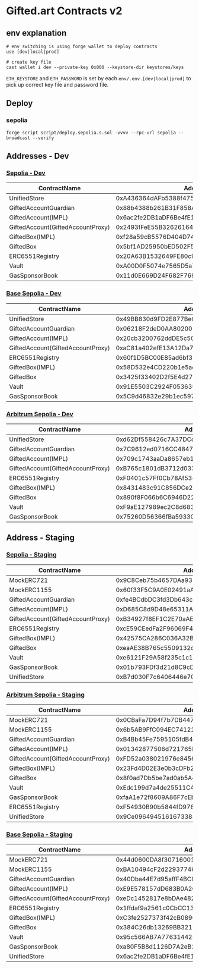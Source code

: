# Gifted.art Contracts v2

## env explanation

```
# env switching is using forge wallet to deploy contracts
use [dev|local|prod]

# create key file
cast wallet i dev --private-key 0x000 --keystore-dir keystores/keys
```

`ETH_KEYSTORE` and `ETH_PASSWORD` is set by each `env/.env.[dev|local|prod]` to pick up correct key file and password file.

## Deploy

### sepolia

```
forge script script/deploy.sepolia.s.sol -vvvv --rpc-url sepolia --broadcast --verify
```

## Addresses - Dev

### [Sepolia - Dev](https://sepolia.etherscan.io/)

| ContractName                      | Address                                    |
| --------------------------------- | ------------------------------------------ |
| UnifiedStore                      | 0xA436364dAFb5388f4756Cd334E41948a3F8BfF1d |
| GiftedAccountGuardian             | 0x88b4388b261B31F858A5AC5B707c4F857A9792E4 |
| GiftedAccount(IMPL)               | 0x6ac2fe2DB1aDF6Be4fE129CFB1EE17511aBf097B |
| GiftedAccount(GiftedAccountProxy) | 0x2493fFeE55B3262616461E9E72C354073dAeCDED |
| GiftedBox(IMPL)                   | 0xf28a59cB5576D404D74E779CB9CDe233cf5871B7 |
| GiftedBox                         | 0x5bf1AD25950bED502F56f61c2Fd4369c59D919A0 |
| ERC6551Registry                   | 0x20A63B1532649FE80c9Df43fb827c155447fD75E |
| Vault                             | 0xA00D0F5074e7565D5a71893396e19D19aa1f4629 |
| GasSponsorBook                    | 0x11d0E669D24F682F7690fDf5407B20287050a74A |

### [Base Sepolia - Dev](https://sepolia.basescan.org/)

| ContractName                      | Address                                    |
| --------------------------------- | ------------------------------------------ |
| UnifiedStore                      | 0x49BB830d9FD2E877Be6b4C5564bBf245F2179fD9 |
| GiftedAccountGuardian             | 0x06218F2deD0AA802001D8C93765a37Fc054eb62E |
| GiftedAccount(IMPL)               | 0x20cb3200762ddDE5c502065dF805538D707DA76c |
| GiftedAccount(GiftedAccountProxy) | 0xaC81a402efE13A12Da7421cff57c639054222126 |
| ERC6551Registry                   | 0x60f1D5BC00E85ad6bf3899A244aefe71f56a0796 |
| GiftedBox(IMPL)                   | 0x58D532e4CD220b1e5ae6f78F37731cf4632f6960 |
| GiftedBox                         | 0x3425f33402D2f5E4d276a8E8653866c8afa0B9Af |
| Vault                             | 0x91E5503C2924F0536353343f455628A18CceDC16 |
| GasSponsorBook                    | 0x5C9d46832e29b1ec5972f144773Ef13afc93eA76 |

### [Arbitrum Sepolia - Dev](https://sepolia.arbiscan.io/)

| ContractName                      | Address                                    |
| --------------------------------- | ------------------------------------------ |
| UnifiedStore                      | 0xd62Df558426c7A37DCdA006B83362B610423484b |
| GiftedAccountGuardian             | 0x7C9612ed0716CC48474AcB908B4766239709d6A0 |
| GiftedAccount(IMPL)               | 0x709c1743aaDa8657eb1928955D48684AbC1337FA |
| GiftedAccount(GiftedAccountProxy) | 0xB765c1801dB3712d0330b83585496D27Fac01420 |
| ERC6551Registry                   | 0xF0401c57Ff0Cb78Af5340dA8ABf79f7B1D9b4A50 |
| GiftedBox(IMPL)                   | 0x8431483c91C856DCe2D8e07aD5B1b587Ad5df44D |
| GiftedBox                         | 0x890f8F066b6C6946D220623d6cb36b2930B80c44 |
| Vault                             | 0xF9aE127989ec2C8d683a0605a6dEc973f4B57d9b |
| GasSponsorBook                    | 0x75260D56366fBa5933CB56efd5F671331fF9B6C5 |

## Address - Staging

### [Sepolia - Staging](https://sepolia.etherscan.io/)

| ContractName                      | Address                                    |
| --------------------------------- | ------------------------------------------ |
| MockERC721                        | 0x9C8Ceb75b4657DAa931fb1b0D8EC9800155C5f7f |
| MockERC1155                       | 0x60f33F5C9A0E02491aA7b5b35E0ffdeE073D1e6A |
| GiftedAccountGuardian             | 0xfe4BCdbDC3fd3Db643c4acB2b9d4A4d34354f623 |
| GiftedAccount(IMPL)               | 0xD685C8d9D48e65311Af1c2cAE6d40367b834a94E |
| GiftedAccount(GiftedAccountProxy) | 0xB34927f8EF1C2E70aAE0b59477cBc9C52c3f959A |
| ERC6551Registry                   | 0xcE59CEedFa2F96069F46e7cE1A0652C9268fB24a |
| GiftedBox(IMPL)                   | 0x42575CA286C036A32B378ee80F186dFE4b8f63af |
| GiftedBox                         | 0xeaAE38B765c5509132c9B3c4a757bBd857fe3536 |
| Vault                             | 0xe6121F29A58f235c1c12837fACE0f9419411F402 |
| GasSponsorBook                    | 0x01b793FDf3d21d8C9cD52De3aD5B50c5c95009A3 |
| UnifiedStore                      | 0xB7d030F7c6406446e703E73B3d1dd8611A2D87b6 |

### [Arbitrum Sepolia - Staging](https://sepolia.arbiscan.io/)

| ContractName                      | Address                                    |
| --------------------------------- | ------------------------------------------ |
| MockERC721                        | 0x0CBaFa7D94f7b7DB447BBD45E23eC12e177F14e9 |
| MockERC1155                       | 0x6b5AB9FfC094EC74121424Ca3d9bE848cC8d4Eb0 |
| GiftedAccountGuardian             | 0xB4Bb45Fe7595105fdB425A9e024CfDEADF321EF6 |
| GiftedAccount(IMPL)               | 0x01342877506d721765E918dc25DfC7201AF02001 |
| GiftedAccount(GiftedAccountProxy) | 0xFD52a038021976e84564C78EB5d2b0B8a4509333 |
| GiftedBox(IMPL)                   | 0x23Fd4D02E3e0b3cDFb2e851aE42Fd8bebE2EB7E9 |
| GiftedBox                         | 0x8f0ad7Db5be7ad0ab5A4F9BC08Fc8FBAa4952773 |
| Vault                             | 0xEdc199d7a4de25511C44aA85f6E5B794A21c1704 |
| GasSponsorBook                    | 0xfaA1e72f8609A86F7cEbbaDa0719FaC617D67e18 |
| ERC6551Registry                   | 0xF54930B90b5844fD976eE6EFE1cc3640c0742863 |
| UnifiedStore                      | 0x9Ce09649451616733844b77a5d67FF2E467d2A14 |

### [Base Sepolia - Staging](https://sepolia.basescan.org)

| ContractName                      | Address                                    |
| --------------------------------- | ------------------------------------------ |
| MockERC721                        | 0x44d0600DA8f30716001cb2233d39B01a346Cc6Ea |
| MockERC1155                       | 0xBA10494cF2d2293774603bfD882c30A12E5c0511 |
| GiftedAccountGuardian             | 0x40Dba44E7d95affF4BC8afa349393f26c8f61da6 |
| GiftedAccount(IMPL)               | 0xE9E578157dD683B0A2C0De91A1DBCcb792F8E82E |
| GiftedAccount(GiftedAccountProxy) | 0xeDc1452817e8bDAe482D6D026c07C77f2053b693 |
| ERC6551Registry                   | 0x1ffdaf9a2561c0CbCC13F3fca6381A0E060Af66E |
| GiftedBox(IMPL)                   | 0xC3fe2527373f42cB089CCB4Bb3a3B20ad6dBD6a7 |
| GiftedBox                         | 0x384C26db13269BB3215482F9B932371e4803B29f |
| Vault                             | 0x95c566AB7A776314424364D1e2476399167b916c |
| GasSponsorBook                    | 0xa80F5B8d1126D7A2eB1cE271483cF70bBb4e6e0A |
| UnifiedStore                      | 0x6ac2fe2DB1aDF6Be4fE129CFB1EE17511aBf097B |
